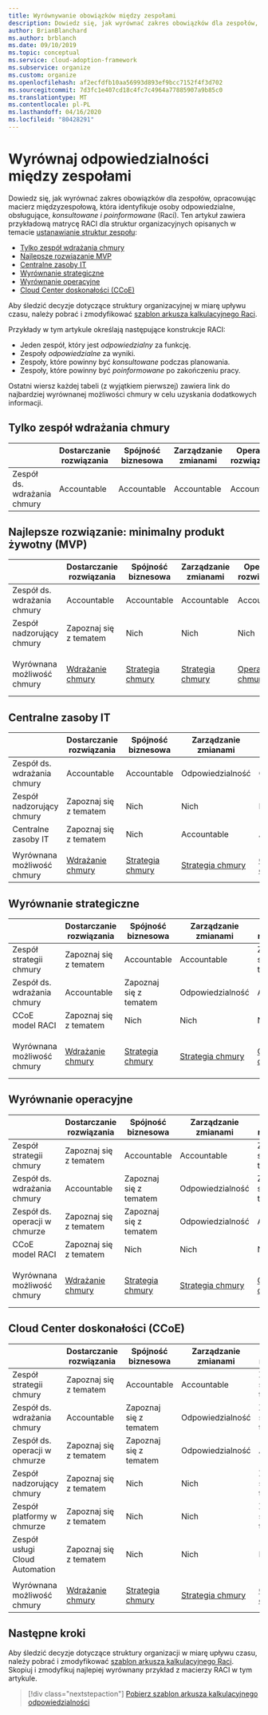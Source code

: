 ```yaml
---
title: Wyrównywanie obowiązków między zespołami
description: Dowiedz się, jak wyrównać zakres obowiązków dla zespołów, opracowując macierz międzyzespołową, która identyfikuje osoby odpowiedzialne, obsługujące, konsultowane i poinformowane (RACI).
author: BrianBlanchard
ms.author: brblanch
ms.date: 09/10/2019
ms.topic: conceptual
ms.service: cloud-adoption-framework
ms.subservice: organize
ms.custom: organize
ms.openlocfilehash: af2ecfdfb10aa56993d893ef9bcc7152f4f3d702
ms.sourcegitcommit: 7d3fc1e407cd18c4fc7c4964a77885907a9b85c0
ms.translationtype: MT
ms.contentlocale: pl-PL
ms.lasthandoff: 04/16/2020
ms.locfileid: "80428291"
---
```

<!-- cSpell:ignore ccoe -->

# <a name="align-responsibilities-across-teams"></a>Wyrównaj odpowiedzialności między zespołami

Dowiedz się, jak wyrównać zakres obowiązków dla zespołów, opracowując macierz międzyzespołową, która identyfikuje osoby odpowiedzialne, obsługujące, *konsultowane i poinformowane* (Raci). Ten artykuł zawiera przykładową matrycę RACI dla struktur organizacyjnych opisanych w temacie [ustanawianie struktur zespołu](./organization-structures.md):

- [Tylko zespół wdrażania chmury](#cloud-adoption-team-only)
- [Najlepsze rozwiązanie MVP](#best-practice-minimum-viable-product-mvp)
- [Centralne zasoby IT](#central-it)
- [Wyrównanie strategiczne](#strategic-alignment)
- [Wyrównanie operacyjne](#operational-alignment)
- [Cloud Center doskonałości (CCoE)](#cloud-center-of-excellence-ccoe)

Aby śledzić decyzje dotyczące struktury organizacyjnej w miarę upływu czasu, należy pobrać i zmodyfikować [szablon arkusza kalkulacyjnego Raci](https://archcenter.blob.core.windows.net/cdn/fusion/management/raci-template.xlsx).

Przykłady w tym artykule określają następujące konstrukcje RACI:

- Jeden zespół, który jest *odpowiedzialny* za funkcję.
- Zespoły *odpowiedzialne* za wyniki.
- Zespoły, które powinny być *konsultowane* podczas planowania.
- Zespoły, które powinny być *poinformowane* po zakończeniu pracy.

Ostatni wiersz każdej tabeli (z wyjątkiem pierwszej) zawiera link do najbardziej wyrównanej możliwości chmury w celu uzyskania dodatkowych informacji.

## <a name="cloud-adoption-team-only"></a>Tylko zespół wdrażania chmury

|  |Dostarczanie rozwiązania  |Spójność biznesowa  |Zarządzanie zmianami  |Operacje rozwiązania  |Nadzór |Data_spłaty platformy  |Operacje platformy  |Automatyzacja platformy  |
|---------|---------|---------|---------|---------|---------|---------|---------|---------|
|Zespół ds. wdrażania chmury |Accountable|Accountable|Accountable|Accountable|Accountable|Accountable|Accountable|Accountable|

## <a name="best-practice-minimum-viable-product-mvp"></a>Najlepsze rozwiązanie: minimalny produkt żywotny (MVP)

|  |Dostarczanie rozwiązania  |Spójność biznesowa  |Zarządzanie zmianami  |Operacje rozwiązania  |Nadzór |Data_spłaty platformy  |Operacje platformy  |Automatyzacja platformy  |
|---------|---------|---------|---------|---------|---------|---------|---------|---------|
|Zespół ds. wdrażania chmury|Accountable|Accountable|Accountable|Accountable|Zapoznaj się z tematem|Zapoznaj się z tematem|Zapoznaj się z tematem|Nich|
|Zespół nadzorujący chmury|Zapoznaj się z tematem|Nich|Nich|Nich|Accountable|Accountable|Accountable|Accountable|
||||||||||
|Wyrównana możliwość chmury|[Wdrażanie chmury](./cloud-adoption.md)|[Strategia chmury](./cloud-strategy.md)|[Strategia chmury](./cloud-strategy.md)|[Operacje w chmurze](./cloud-operations.md)|[CCoE](./cloud-center-of-excellence.md)-[ładu w chmurze](./cloud-governance.md)|[CCoE](./cloud-center-of-excellence.md)-[Platforma w chmurze](./cloud-platform.md) CCoE|[CCoE](./cloud-center-of-excellence.md)-[Platforma w chmurze](./cloud-platform.md) CCoE|[CCoE](./cloud-center-of-excellence.md)-[Automatyzacja chmury](./cloud-automation.md) CCoE|

## <a name="central-it"></a>Centralne zasoby IT

| |Dostarczanie rozwiązania  |Spójność biznesowa  |Zarządzanie zmianami  |Operacje rozwiązania  |Nadzór |Data_spłaty platformy  |Operacje platformy  |Automatyzacja platformy  |
|---------|---------|---------|---------|---------|---------|---------|---------|---------|
|Zespół ds. wdrażania chmury  |Accountable|Accountable|Odpowiedzialność    |Odpowiedzialność|Nich   |Nich   |Nich   |Nich   |
|Zespół nadzorujący chmury|Zapoznaj się z tematem  |Nich   |Nich   |Nich   |Accountable|Zapoznaj się z tematem  |Odpowiedzialność|Nich   |
|Centralne zasoby IT           |Zapoznaj się z tematem  |Nich   |Accountable   |Accountable   |Odpowiedzialność  |Accountable|Accountable|Accountable|
||||||||||
|Wyrównana możliwość chmury|[Wdrażanie chmury](./cloud-adoption.md)|[Strategia chmury](./cloud-strategy.md)|[Strategia chmury](./cloud-strategy.md)|[Operacje w chmurze](./cloud-operations.md)|[Zarządzanie chmurą](./cloud-governance.md)|[Centralne zasoby IT](./central-it.md)|[Centralne zasoby IT](./central-it.md)|[Centralne zasoby IT](./central-it.md)|

## <a name="strategic-alignment"></a>Wyrównanie strategiczne

|  |Dostarczanie rozwiązania  |Spójność biznesowa  |Zarządzanie zmianami  |Operacje rozwiązania  |Nadzór |Data_spłaty platformy  |Operacje platformy  |Automatyzacja platformy  |
|---------|---------|---------|---------|---------|---------|---------|---------|---------|
|Zespół strategii chmury  |Zapoznaj się z tematem  |Accountable|Accountable|Zapoznaj się z tematem  |Zapoznaj się z tematem  |Nich   |Nich   |Nich   |
|Zespół ds. wdrażania chmury  |Accountable|Zapoznaj się z tematem  |Odpowiedzialność|Accountable|Nich   |Nich   |Nich   |Nich   |
|CCoE model RACI      |Zapoznaj się z tematem  |Nich   |Nich   |Nich   |Accountable|Accountable|Accountable|Accountable|
||||||||||
|Wyrównana możliwość chmury|[Wdrażanie chmury](./cloud-adoption.md)|[Strategia chmury](./cloud-strategy.md)|[Strategia chmury](./cloud-strategy.md)|[Operacje w chmurze](./cloud-operations.md)|[CCoE](./cloud-center-of-excellence.md)-[ładu w chmurze](./cloud-governance.md)|[CCoE](./cloud-center-of-excellence.md)-[Platforma w chmurze](./cloud-platform.md) CCoE|[CCoE](./cloud-center-of-excellence.md)-[Platforma w chmurze](./cloud-platform.md) CCoE|[CCoE](./cloud-center-of-excellence.md)-[Automatyzacja chmury](./cloud-automation.md) CCoE|

## <a name="operational-alignment"></a>Wyrównanie operacyjne

|  |Dostarczanie rozwiązania  |Spójność biznesowa  |Zarządzanie zmianami  |Operacje rozwiązania  |Nadzór |Data_spłaty platformy  |Operacje platformy  |Automatyzacja platformy  |
|---------|---------|---------|---------|---------|---------|---------|---------|---------|
|Zespół strategii chmury  |Zapoznaj się z tematem  |Accountable|Accountable|Zapoznaj się z tematem  |Zapoznaj się z tematem  |Nich   |Nich   |Nich   |
|Zespół ds. wdrażania chmury  |Accountable|Zapoznaj się z tematem  |Odpowiedzialność|Zapoznaj się z tematem  |Nich   |Nich   |Nich   |Nich   |
|Zespół ds. operacji w chmurze|Zapoznaj się z tematem  |Zapoznaj się z tematem  |Odpowiedzialność|Accountable|Zapoznaj się z tematem  |Nich   |Accountable|Zapoznaj się z tematem  |
|CCoE model RACI      |Zapoznaj się z tematem  |Nich   |Nich   |Nich   |Accountable|Accountable|Odpowiedzialność|Accountable|
||||||||||
|Wyrównana możliwość chmury|[Wdrażanie chmury](./cloud-adoption.md)|[Strategia chmury](./cloud-strategy.md)|[Strategia chmury](./cloud-strategy.md)|[Operacje w chmurze](./cloud-operations.md)|[CCoE](./cloud-center-of-excellence.md)-[ładu w chmurze](./cloud-governance.md)|[CCoE](./cloud-center-of-excellence.md)-[Platforma w chmurze](./cloud-platform.md) CCoE|[CCoE](./cloud-center-of-excellence.md)-[Platforma w chmurze](./cloud-platform.md) CCoE|[CCoE](./cloud-center-of-excellence.md)-[Automatyzacja chmury](./cloud-automation.md) CCoE|

## <a name="cloud-center-of-excellence-ccoe"></a>Cloud Center doskonałości (CCoE)

|  |Dostarczanie rozwiązania  |Spójność biznesowa  |Zarządzanie zmianami  |Operacje rozwiązania  |Nadzór |Data_spłaty platformy  |Operacje platformy  |Automatyzacja platformy  |
|---------|---------|---------|---------|---------|---------|---------|---------|---------|
|Zespół strategii chmury  |Zapoznaj się z tematem  |Accountable|Accountable|Zapoznaj się z tematem  |Zapoznaj się z tematem  |Nich   |Nich   |Nich   |
|Zespół ds. wdrażania chmury  |Accountable|Zapoznaj się z tematem  |Odpowiedzialność|Zapoznaj się z tematem  |Nich   |Nich   |Nich   |Nich   |
|Zespół ds. operacji w chmurze|Zapoznaj się z tematem  |Zapoznaj się z tematem  |Odpowiedzialność|Accountable|Zapoznaj się z tematem  |Nich   |Accountable|Zapoznaj się z tematem  |
|Zespół nadzorujący chmury|Zapoznaj się z tematem  |Nich   |Nich   |Zapoznaj się z tematem  |Accountable|Zapoznaj się z tematem  |Odpowiedzialność|Nich   |
|Zespół platformy w chmurze  |Zapoznaj się z tematem  |Nich   |Nich   |Zapoznaj się z tematem  |Zapoznaj się z tematem  |Accountable|Odpowiedzialność|Odpowiedzialność|
|Zespół usługi Cloud Automation|Zapoznaj się z tematem  |Nich   |Nich   |Nich   |Zapoznaj się z tematem  |Odpowiedzialność|Odpowiedzialność|Accountable|
||||||||||
|Wyrównana możliwość chmury|[Wdrażanie chmury](./cloud-adoption.md)|[Strategia chmury](./cloud-strategy.md)|[Strategia chmury](./cloud-strategy.md)|[Operacje w chmurze](./cloud-operations.md)|[CCoE](./cloud-center-of-excellence.md)-[ładu w chmurze](./cloud-governance.md)|[CCoE](./cloud-center-of-excellence.md)-[Platforma w chmurze](./cloud-platform.md) CCoE|[CCoE](./cloud-center-of-excellence.md)-[Platforma w chmurze](./cloud-platform.md) CCoE|[CCoE](./cloud-center-of-excellence.md)-[Automatyzacja chmury](./cloud-automation.md) CCoE|

## <a name="next-steps"></a>Następne kroki

Aby śledzić decyzje dotyczące struktury organizacji w miarę upływu czasu, należy pobrać i zmodyfikować [szablon arkusza kalkulacyjnego Raci](https://archcenter.blob.core.windows.net/cdn/fusion/management/raci-template.xlsx). Skopiuj i zmodyfikuj najlepiej wyrównany przykład z macierzy RACI w tym artykule.

> [!div class="nextstepaction"]
> [Pobierz szablon arkusza kalkulacyjnego odpowiedzialności](https://archcenter.blob.core.windows.net/cdn/fusion/management/raci-template.xlsx)
